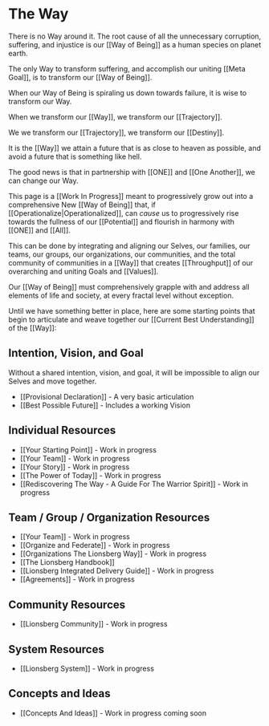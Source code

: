 # The Way 

There is no Way around it. The root cause of all the unnecessary corruption, suffering, and injustice is our [[Way of Being]] as a human species on planet earth. 

The only Way to transform suffering, and accomplish our uniting [[Meta Goal]], is to transform our [[Way of Being]]. 

When our Way of Being is spiraling us down towards failure, it is wise to transform our Way. 

When we transform our [[Way]], we transform our [[Trajectory]]. 

We we transform our [[Trajectory]], we transform our [[Destiny]]. 

It is the [[Way]] we attain a future that is as close to heaven as possible, and avoid a future that is something like hell. 

The good news is that in partnership with [[ONE]] and [[One Another]], we can change our Way. 

This page is a [[Work In Progress]] meant to progressively grow out into a comprehensive New [[Way of Being]] that, if [[Operationalize|Operationalized]], can _cause_ us to progressively rise towards the fullness of our [[Potential]] and flourish in harmony with [[ONE]] and [[All]]. 

This can be done by integrating and aligning our Selves, our families, our teams, our groups, our organizations, our communities, and the total community of communities in a [[Way]] that creates [[Throughput]] of our overarching and uniting Goals and [[Values]]. 

Our [[Way of Being]] must comprehensively grapple with and address all elements of life and society, at every fractal level without exception. 

Until we have something better in place, here are some starting points that begin to articulate and weave together our [[Current Best Understanding]] of the [[Way]]: 

## Intention, Vision, and Goal
Without a shared intention, vision, and goal, it will be impossible to align our Selves and move together.  

- [[Provisional Declaration]]  - A very basic articulation  
- [[Best Possible Future]] - Includes a working Vision  

## Individual Resources
- [[Your Starting Point]] - Work in progress   
- [[Your Team]] - Work in progress  
- [[Your Story]] - Work in progress  
- [[The Power of Today]]  - Work in progress  
- [[Rediscovering The Way - A Guide For The Warrior Spirit]] - Work in progress  

## Team / Group / Organization Resources
- [[Your Team]] - Work in progress  
- [[Organize and Federate]] - Work in progress  
- [[Organizations The Lionsberg Way]] - Work in progress  
- [[The Lionsberg Handbook]]  
- [[Lionsberg Integrated Delivery Guide]] - Work in progress  
- [[Agreements]] - Work in progress  

## Community Resources
- [[Lionsberg Community]] - Work in progress

## System Resources
- [[Lionsberg System]] - Work in progress

## Concepts and Ideas
- [[Concepts And Ideas]] - Work in progress coming soon
